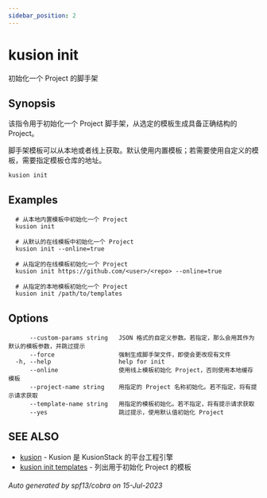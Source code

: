 ```yaml
---
sidebar_position: 2
---
```

# kusion init

初始化一个 Project 的脚手架

## Synopsis

该指令用于初始化一个 Project 脚手架，从选定的模板生成具备正确结构的 Project。

脚手架模板可以从本地或者线上获取。默认使用内置模板；若需要使用自定义的模板，需要指定模板仓库的地址。

```
kusion init
```

## Examples

```
  # 从本地内置模板中初始化一个 Project
  kusion init
  
  # 从默认的在线模板中初始化一个 Project
  kusion init --online=true
  
  # 从指定的在线模板初始化一个 Project
  kusion init https://github.com/<user>/<repo> --online=true
  
  # 从指定的本地模板初始化一个 Project
  kusion init /path/to/templates
```

## Options

```
      --custom-params string   JSON 格式的自定义参数。若指定，那么会用其作为默认的模板参数，并跳过提示
      --force                  强制生成脚手架文件，即使会更改现有文件
  -h, --help                   help for init
      --online                 使用线上模板初始化 Project，否则使用本地缓存模板
      --project-name string    用指定的 Project 名称初始化。若不指定，将有提示请求获取
      --template-name string   用指定的模板初始化。若不指定，将有提示请求获取
      --yes                    跳过提示，使用默认值初始化 Project
```

## SEE ALSO

* [kusion](index.md)	 - Kusion 是 KusionStack 的平台工程引擎
* [kusion init templates](init-template)	 - 列出用于初始化 Project 的模板

###### Auto generated by spf13/cobra on 15-Jul-2023
